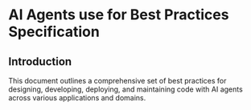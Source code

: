 # AI Agents use for Best Practices Specification

## Introduction

This document outlines a comprehensive set of best practices for designing, developing, deploying, and maintaining code with AI agents across various applications and domains.  

